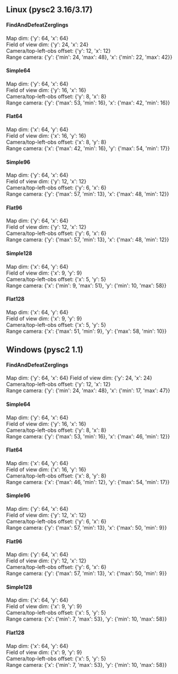 ## Linux (pysc2 3.16/3.17)

#### FindAndDefeatZerglings    
Map dim: {'y': 64, 'x': 64}    
Field of view dim: {'y': 24, 'x': 24}    
Camera/top-left-obs offset: {'y': 12, 'x': 12}    
Range camera: {'y': {'min': 24, 'max': 48}, 'x': {'min': 22, 'max': 42}}    

#### Simple64    
Map dim: {'y': 64, 'x': 64}    
Field of view dim: {'y': 16, 'x': 16}    
Camera/top-left-obs offset: {'y': 8, 'x': 8}    
Range camera: {'y': {'max': 53, 'min': 16}, 'x': {'max': 42, 'min': 16}}    

#### Flat64
Map dim: {'x': 64, 'y': 64}    
Field of view dim: {'x': 16, 'y': 16}    
Camera/top-left-obs offset: {'x': 8, 'y': 8}    
Range camera: {'x': {'max': 42, 'min': 16}, 'y': {'max': 54, 'min': 17}}    

#### Simple96
Map dim: {'y': 64, 'x': 64}    
Field of view dim: {'y': 12, 'x': 12}    
Camera/top-left-obs offset: {'y': 6, 'x': 6}    
Range camera: {'y': {'max': 57, 'min': 13}, 'x': {'max': 48, 'min': 12}}    

#### Flat96
Map dim: {'y': 64, 'x': 64}    
Field of view dim: {'y': 12, 'x': 12}    
Camera/top-left-obs offset: {'y': 6, 'x': 6}    
Range camera: {'y': {'max': 57, 'min': 13}, 'x': {'max': 48, 'min': 12}}    

#### Simple128
Map dim: {'x': 64, 'y': 64}    
Field of view dim: {'x': 9, 'y': 9}    
Camera/top-left-obs offset: {'x': 5, 'y': 5}    
Range camera: {'x': {'min': 9, 'max': 51}, 'y': {'min': 10, 'max': 58}}    

#### Flat128
Map dim: {'x': 64, 'y': 64}    
Field of view dim: {'x': 9, 'y': 9}    
Camera/top-left-obs offset: {'x': 5, 'y': 5}    
Range camera: {'x': {'max': 51, 'min': 9}, 'y': {'max': 58, 'min': 10}}    

## Windows (pysc2 1.1)

#### FindAndDefeatZerglings    
Map dim: {'y': 64, 'x': 64} 
Field of view dim: {'y': 24, 'x': 24}    
Camera/top-left-obs offset: {'y': 12, 'x': 12}    
Range camera: {'y': {'min': 24, 'max': 48}, 'x': {'min': 17, 'max': 47}}    

#### Simple64    
Map dim: {'y': 64, 'x': 64}  
Field of view dim: {'y': 16, 'x': 16}    
Camera/top-left-obs offset: {'y': 8, 'x': 8}    
Range camera: {'y': {'max': 53, 'min': 16}, 'x': {'max': 46, 'min': 12}}    

#### Flat64
Map dim: {'x': 64, 'y': 64}    
Field of view dim: {'x': 16, 'y': 16}    
Camera/top-left-obs offset: {'x': 8, 'y': 8}    
Range camera: {'x': {'max': 46, 'min': 12}, 'y': {'max': 54, 'min': 17}}    

#### Simple96
Map dim: {'y': 64, 'x': 64}    
Field of view dim: {'y': 12, 'x': 12}    
Camera/top-left-obs offset: {'y': 6, 'x': 6}    
Range camera: {'y': {'max': 57, 'min': 13}, 'x': {'max': 50, 'min': 9}}    

#### Flat96
Map dim: {'y': 64, 'x': 64}    
Field of view dim: {'y': 12, 'x': 12}    
Camera/top-left-obs offset: {'y': 6, 'x': 6}    
Range camera: {'y': {'max': 57, 'min': 13}, 'x': {'max': 50, 'min': 9}}    

#### Simple128
Map dim: {'x': 64, 'y': 64}    
Field of view dim: {'x': 9, 'y': 9}    
Camera/top-left-obs offset: {'x': 5, 'y': 5}    
Range camera: {'x': {'min': 7, 'max': 53}, 'y': {'min': 10, 'max': 58}}    

#### Flat128
Map dim: {'x': 64, 'y': 64}    
Field of view dim: {'x': 9, 'y': 9}    
Camera/top-left-obs offset: {'x': 5, 'y': 5}    
Range camera: {'x': {'min': 7, 'max': 53}, 'y': {'min': 10, 'max': 58}}    
